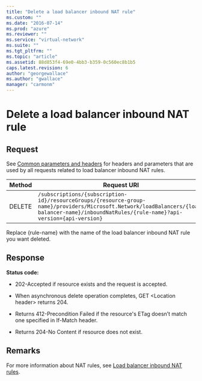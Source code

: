 ```yaml
---
title: "Delete a load balancer inbound NAT rule"
ms.custom: ""
ms.date: "2016-07-14"
ms.prod: "azure"
ms.reviewer: ""
ms.service: "virtual-network"
ms.suite: ""
ms.tgt_pltfrm: ""
ms.topic: "article"
ms.assetid: 88d853f4-69e0-4bb3-b359-0c560ec8b1b5
caps.latest.revision: 6
author: "georgewallace"
ms.author: "gwallace"
manager: "carmonm"
---
```

# Delete a load balancer inbound NAT rule
## Request  
 See [Common parameters and headers](load-balancer.md#bk_common) for headers and parameters that are used by all requests related to load balancer inbound NAT rules.  
  
|Method|Request URI|  
|------------|-----------------|  
|DELETE|`/subscriptions/{subscription-id}/resourceGroups/{resource-group-name}/providers/Microsoft.Network/loadBalancers/{load-balancer-name}/inboundNatRules/{rule-name}?api-version={api-version}`|  
  
 Replace {rule-name} with the name of the load balancer inbound NAT rule you want deleted.  
  
## Response  
 **Status code:**  
  
-   202-Accepted if resource exists and the request is accepted.  
  
-   When asynchronous delete operation completes, GET \<Location header> returns 204.  
  
-   Returns 412-Precondition Failed if the resource's ETag doesn’t match one specified in If-Match header.  
  
-   Returns 204-No Content if resource does not exist.  
  
## Remarks  
 For more information about NAT rules, see [Load balancer inbound NAT rules](load-balancer-inbound-nat-rules.md).
